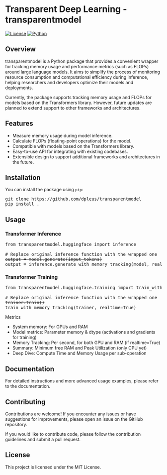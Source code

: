 # Transparent Deep Learning - transparentmodel

[![License](https://img.shields.io/badge/License-MIT-blue.svg)](https://opensource.org/licenses/MIT)
[![Python](https://img.shields.io/badge/Python-3.6%2B-blue.svg)](https://www.python.org/)

## Overview

transparentmodel is a Python package that provides a convenient wrapper for tracking memory usage and performance metrics (such as FLOPs) around large language models. It aims to simplify the process of monitoring resource consumption and computational efficiency during inference, helping researchers and developers optimize their models and deployments.

Currently, the package supports tracking memory usage and FLOPs for models based on the Transformers library. However, future updates are planned to extend support to other frameworks and architectures.

## Features

- Measure memory usage during model inference.
- Calculate FLOPs (floating-point operations) for the model.
- Compatible with models based on the Transformers library.
- Easy-to-use API for integrating with existing codebases.
- Extensible design to support additional frameworks and architectures in the future.

## Installation

You can install the package using `pip`:
<pre>git clone https://github.com/dpleus/transparentmodel
pip install .</pre>


## Usage
### Transformer Inference

<pre>
from transparentmodel.huggingface import inference

# Replace original inference function with the wrapped one
<s>output = model.generate(input_tokens)</s>
output = inference.generate_with_memory_tracking(model, realtime=True)
</pre>

### Transformer Training

<pre>
from transparentmodel.huggingface.training import train_with_memory_tracking

# Replace original inference function with the wrapped one
<s>trainer.train()</s>
train_with_memory_tracking(trainer, realtime=True)
</pre>


Metrics
- System memory: For GPUs and RAM
- Model metrics: Parameter memory & dtype (activations and gradients for training)
- Memory Tracking: Per second, for both GPU and RAM (if realtime=True)
- Summary: Minimum free RAM and Peak Utilization (only CPU yet)
- Deep Dive: Compute Time and Memory Usage per sub-operation

## Documentation
For detailed instructions and more advanced usage examples, please refer to the documentation.

## Contributing
Contributions are welcome! If you encounter any issues or have suggestions for improvements, please open an issue on the GitHub repository.

If you would like to contribute code, please follow the contribution guidelines and submit a pull request.

## License
This project is licensed under the MIT License.
